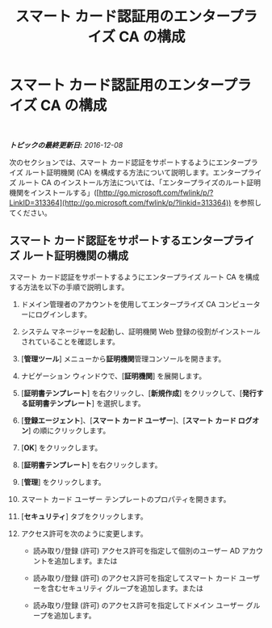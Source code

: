 ﻿---
title: スマート カード認証用のエンタープライズ CA の構成
TOCTitle: スマート カード認証用のエンタープライズ CA の構成
ms:assetid: c24e0891-e108-4cb6-9902-c6a4c8e68455
ms:mtpsurl: https://technet.microsoft.com/ja-jp/library/Dn308571(v=OCS.15)
ms:contentKeyID: 56270136
ms.date: 12/10/2016
mtps_version: v=OCS.15
ms.translationtype: HT
---

# スマート カード認証用のエンタープライズ CA の構成

 

_**トピックの最終更新日:** 2016-12-08_

次のセクションでは、スマート カード認証をサポートするようにエンタープライズ ルート証明機関 (CA) を構成する方法について説明します。エンタープライズ ルート CA のインストール方法については、「エンタープライズのルート証明機関をインストールする」([http://go.microsoft.com/fwlink/p/?LinkID=313364](http://go.microsoft.com/fwlink/p/?linkid=313364)) を参照してください。

## スマート カード認証をサポートするエンタープライズ ルート証明機関の構成

スマート カード認証をサポートするようにエンタープライズ ルート CA を構成する方法を以下の手順で説明します。

1.  ドメイン管理者のアカウントを使用してエンタープライズ CA コンピューターにログインします。

2.  システム マネージャーを起動し、証明機関 Web 登録の役割がインストールされていることを確認します。

3.  \[**管理ツール**\] メニューから**証明機関**管理コンソールを開きます。

4.  ナビゲーション ウィンドウで、\[**証明機関**\] を展開します。

5.  \[**証明書テンプレート**\] を右クリックし、\[**新規作成**\] をクリックして、\[**発行する証明書テンプレート**\] を選択します。

6.  \[**登録エージェント**\]、\[**スマート カード ユーザー**\]、\[**スマート カード ログオン**\] の順にクリックします。

7.  \[**OK**\] をクリックします。

8.  \[**証明書テンプレート**\] を右クリックします。

9.  \[**管理**\] をクリックします。

10. スマート カード ユーザー テンプレートのプロパティを開きます。

11. \[**セキュリティ**\] タブをクリックします。

12. アクセス許可を次のように変更します。
    
      - 読み取り/登録 (許可) アクセス許可を指定して個別のユーザー AD アカウントを追加します。または
    
      - 読み取り/登録 (許可) のアクセス許可を指定してスマート カード ユーザーを含むセキュリティ グループを追加します。または
    
      - 読み取り/登録 (許可) のアクセス許可を指定してドメイン ユーザー グループを追加します。

